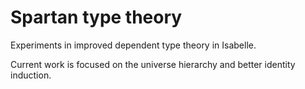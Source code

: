 # Spartan type theory

Experiments in improved dependent type theory in Isabelle.

Current work is focused on the universe hierarchy and better identity induction.

